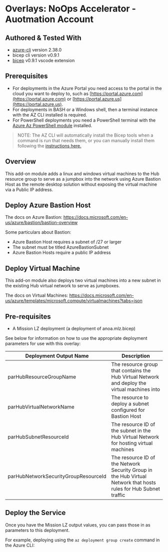 # Overlays:   NoOps Accelerator - Auotmation Account

## Authored & Tested With

* [azure-cli](https://docs.microsoft.com/en-us/cli/azure/install-azure-cli) version 2.38.0
* bicep cli version v0.9.1
* [bicep](https://marketplace.visualstudio.com/items?itemName=ms-azuretools.vscode-bicep) v0.9.1 vscode extension

## Prerequisites

* For deployments in the Azure Portal you need access to the portal in the cloud you want to deploy to, such as [https://portal.azure.com](https://portal.azure.com) or [https://portal.azure.us](https://portal.azure.us).
* For deployments in BASH or a Windows shell, then a terminal instance with the AZ CLI installed is required.
* For PowerShell deployments you need a PowerShell terminal with the [Azure Az PowerShell module](https://docs.microsoft.com/en-us/powershell/azure/what-is-azure-powershell) installed.

> NOTE: The AZ CLI will automatically install the Bicep tools when a command is run that needs them, or you can manually install them following the [instructions here.](https://docs.microsoft.com/en-us/azure/azure-resource-manager/bicep/install#azure-cli)

## Overview

This add-on module adds a linux and windows virtual machines to the Hub resource group to serve as a jumpbox into the network using Azure Bastion Host as the remote desktop solution without exposing the virtual machine via a Public IP address.

## Deploy Azure Bastion Host

The docs on Azure Bastion: <https://docs.microsoft.com/en-us/azure/bastion/bastion-overview>

Some particulars about Bastion:

* Azure Bastion Host requires a subnet of /27 or larger
* The subnet must be titled AzureBastionSubnet
* Azure Bastion Hosts require a public IP address

## Deploy Virtual Machine

This add-on module also deploys two virtual machines into a new subnet in the existing Hub virtual network to serve as jumpboxes.

The docs on Virtual Machines: <https://docs.microsoft.com/en-us/azure/templates/microsoft.compute/virtualmachines?tabs=json>

## Pre-requisites

* A Mission LZ deployment (a deployment of anoa.mlz.bicep)

See below for information on how to use the appropriate deployment parameters for use with this overlay:

Deployment Output Name | Description
-----------------------| -----------
parHubResourceGroupName | The resource group that contains the Hub Virtual Network and deploy the virtual machines into
parHubVirtualNetworkName | The resource to deploy a subnet configured for Bastion Host
parHubSubnetResourceId | The resource ID of the subnet in the Hub Virtual Network for hosting virtual machines
parHubNetworkSecurityGroupResourceId | The resource ID of the Network Security Group in the Hub Virtual Network that hosts rules for Hub Subnet traffic

## Deploy the Service

Once you have the Mission LZ output values, you can pass those in as parameters to this deployment.

For example, deploying using the `az deployment group create` command in the Azure CLI:

```bash

```
